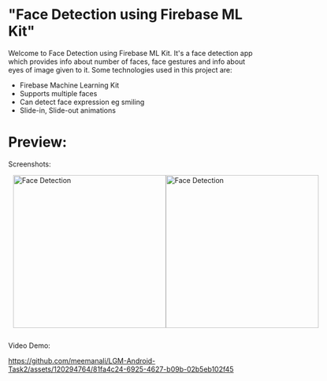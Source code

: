 # "Face Detection using Firebase ML Kit"

Welcome to Face Detection using Firebase ML Kit. It's a face detection app which provides info about number of faces, face gestures and info about eyes of image given to it. Some technologies used in this project are:

* Firebase Machine Learning Kit
* Supports multiple faces
* Can detect face expression eg smiling
* Slide-in, Slide-out animations

# Preview:

Screenshots:

<div style="display: flex; justify-content: space-between; margin: 10;">
    <img src="https://github.com/meemanali/LGM-Android-Task2/blob/main/Face%20detection%201.png" alt="Face Detection" width="310" title="Procesing">
    <img src="https://github.com/meemanali/LGM-Android-Task2/blob/main/Face%20detection%202.png" alt="Face Detection" width="310" title="Output">
</div>

<br>
Video Demo:

https://github.com/meemanali/LGM-Android-Task2/assets/120294764/81fa4c24-6925-4627-b09b-02b5eb102f45
